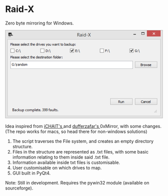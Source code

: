 Raid-X
======

Zero byte mirroring for Windows.

![Properties](/screenshot.png)

Idea inspired from <a href= "https://github.com/iCHAIT/Python-Scripts/tree/master/OS%20X%20Mirror">iCHAIT's </a> and <a href="https://github.com/dufferzafar/Python-Scripts/tree/master/0xMirror"> dufferzafar's </a> 0xMirror, with some changes.
(The repo works for macs, so head there for non-windows solutions)

1. The script traverses the File system, and creates an empty directory structure.
2. Files in the structure are represented as .txt files, with some basic information relating to them inside said .txt file.
3. Information available inside txt files is customisable.
4. User customisable on which drives to map.
5. GUI built in PyQt4.

Note: Still in development. Requires the pywin32 module (available on sourceforge).
